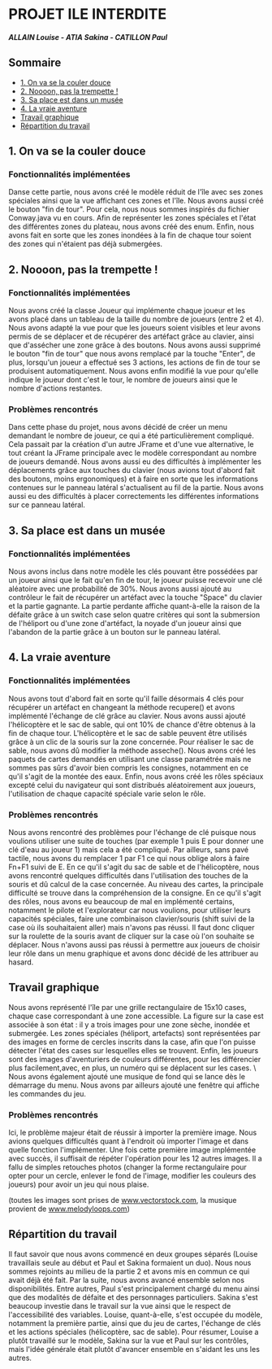 PROJET ILE INTERDITE
========
##### ALLAIN Louise - ATIA Sakina - CATILLON Paul

## Sommaire
* [1. On va se la couler douce](#1.-On-va-se-la-couler-douce)
* [2. Noooon, pas la trempette !](#2.-Noooon,-pas-la-trempette-!)
* [3. Sa place est dans un musée](#3.-Sa-place-est-dans-un-musée)
* [4. La vraie aventure](#4.-La-vraie-aventure)
* [Travail graphique](#Travail-graphique)
* [Répartition du travail](#Répartition-du-travail)

## 1. On va se la couler douce

### Fonctionnalités implémentées

Danse cette partie, nous avons créé le modèle réduit de l'île avec ses zones spéciales ainsi que la vue affichant ces zones et l'île. Nous avons aussi créé le bouton "fin de tour". Pour cela, nous nous sommes inspirés du fichier Conway.java vu en cours. Afin de représenter les zones spéciales et l'état des différentes zones du plateau, nous avons créé des enum. Enfin, nous avons fait en sorte que les zones inondées à la fin de chaque tour soient des zones qui n'étaient pas déjà submergées.

## 2. Noooon, pas la trempette !

### Fonctionnalités implémentées

Nous avons créé la classe Joueur qui implémente chaque joueur et les avons placé dans un tableau de la taille du nombre de joueurs (entre 2 et 4). Nous avons adapté la vue pour que les joueurs soient visibles et leur avons permis de se déplacer et de récupérer des artéfact grâce au clavier, ainsi que d'assécher une zone grâce à des boutons. Nous avons aussi supprimé le bouton "fin de tour" que nous avons remplacé par la touche "Enter", de plus, lorsqu'un joueur a effectué ses 3 actions, les actions de fin de tour se produisent automatiquement. Nous avons enfin modifié la vue pour qu'elle indique le joueur dont c'est le tour, le nombre de joueurs ainsi que le nombre d'actions restantes.

### Problèmes rencontrés

Dans cette phase du projet, nous avons décidé de créer un menu demandant le nombre de joueur, ce qui a été particulièrement compliqué. Cela passait par la création d'un autre JFrame et d'une vue alternative, le tout créant la JFrame principale avec le modèle correspondant au nombre de joueurs demandé. Nous avons aussi eu des difficultés à implémenter les déplacements grâce aux touches du clavier (nous avions tout d'abord fait des boutons, moins ergonomiques) et à faire en sorte que les informations contenues sur le panneau latéral s'actualisent au fil de la partie. Nous avons aussi eu des difficultés à placer correctements les différentes informations sur ce panneau latéral.

## 3. Sa place est dans un musée

### Fonctionnalités implémentées

Nous avons inclus dans notre modèle les clés pouvant être possédées par un joueur ainsi que le fait qu'en fin de tour, le joueur puisse recevoir une clé aléatoire avec une probabilité de 30%. Nous avons aussi ajouté au contrôleur le fait de récupérer un artéfact avec la touche "Space" du clavier et la partie gagnante. La partie perdante affiche quant-à-elle la raison de la défaite grâce à un switch case selon quatre critères qui sont la submersion de l'héliport ou d'une zone d'artéfact, la noyade d'un joueur ainsi que l'abandon de la partie grâce à un bouton sur le panneau latéral.

## 4. La vraie aventure

### Fonctionnalités implémentées

Nous avons tout d'abord fait en sorte qu'il faille désormais 4 clés pour récupérer un artéfact en changeant la méthode recupere() et avons implémenté l'échange de clé grâce au clavier. 
Nous avons aussi ajouté l'hélicoptère et le sac de sable, qui ont 10% de chance d'être obtenus à la fin de chaque tour. L'hélicoptère et le sac de sable peuvent être utilisés grâce à un clic de la souris sur la zone concernée. Pour réaliser le sac de sable, nous avons dû modifier la méthode asseche(). 
Nous avons créé les paquets de cartes demandés en utilisant une classe paramétrée mais ne sommes pas sûrs d'avoir bien compris les consignes, notamment en ce qu'il s'agit de la montée des eaux.
Enfin, nous avons créé les rôles spéciaux excepté celui du navigateur qui sont distribués aléatoirement aux joueurs, l'utilisation de chaque capacité spéciale varie selon le rôle.

### Problèmes rencontrés

Nous avons rencontré des problèmes pour l'échange de clé puisque nous voulions utiliser une suite de touches (par exemple 1 puis E pour donner une clé d'eau au joueur 1) mais cela a été compliqué. Par ailleurs, sans pavé tactile, nous avons du remplacer 1 par F1 ce qui nous oblige alors à faire Fn+F1 suivi de E. 
En ce qu'il s'agit du sac de sable et de l'hélicoptère, nous avons rencontré quelques difficultés dans l'utilisation des touches de la souris et dû calcul de la case concernée. 
Au niveau des cartes, la principale difficulté se trouve dans la compréhension de la consigne.
En ce qu'il s'agit des rôles, nous avons eu beaucoup de mal en implémenté certains, notamment le pilote et l'explorateur car nous voulions, pour utiliser leurs capacités spéciales, faire une combinaison clavier/souris (shift suivi de la case où ils souhaitaient aller) mais n'avons pas réussi. Il faut donc cliquer sur la roulette de la souris avant de cliquer sur la case où l'on souhaite se déplacer. Nous n'avons aussi pas réussi à permettre aux joueurs de choisir leur rôle dans un menu graphique et avons donc décidé de les attribuer au hasard. 

## Travail graphique
Nous avons représenté l'île par une grille rectangulaire de 15x10 cases, chaque case correspondant à une zone accessible. La figure sur la case est associée à son état : il y a trois images pour une zone sèche, inondée et submergée. Les zones spéciales (héliport, artefacts) sont représentées par des images en forme de cercles inscrits dans la case, afin que l'on puisse détecter l'état des cases sur lesquelles elles se trouvent. Enfin, les joueurs sont des images d'aventuriers de couleurs différentes, pour les différencier plus facilement,avec, en plus, un numéro qui se déplacent sur les cases. \\
Nous avons également ajouté une musique de fond qui se lance dès le démarrage du menu. Nous avons par ailleurs ajouté une fenêtre qui affiche les commandes du jeu.

### Problèmes rencontrés
Ici, le problème majeur était de réussir à importer la première image. Nous avions quelques difficultés quant à l'endroit où importer l'image et dans quelle fonction l'implémenter. Une fois cette première image implémentée avec succès, il suffisait de répéter l'opération pour les 12 autres images. Il a fallu de simples retouches photos (changer la forme rectangulaire pour opter pour un cercle, enlever le fond de l'image, modifier les couleurs des joueurs) pour avoir un jeu qui nous plaise.

(toutes les images sont prises de www.vectorstock.com, la musique provient de www.melodyloops.com)

## Répartition du travail
Il faut savoir que nous avons commencé en deux groupes séparés (Louise travaillais seule au début et Paul et Sakina formaient un duo). Nous nous sommes rejoints au milieu de la partie 2 et avons mis en commun ce qui avait déjà été fait. 
Par la suite, nous avons avancé ensemble selon nos disponibilités. Entre autres, Paul s'est principalement chargé du menu ainsi que des modalités de défaite et des personnages particuliers. Sakina s'est beaucoup investie dans le travail sur la vue ainsi que le respect de l'accessibilité des variables. Louise, quant-à-elle, s'est occupée du modèle, notamment la première partie, ainsi que du jeu de cartes, l'échange de clés et les actions spéciales (hélicoptère, sac de sable).
Pour résumer, Louise a plutôt travaillé sur le modèle, Sakina sur la vue et Paul sur les contrôles, mais l'idée générale était plutôt d'avancer ensemble en s'aidant les uns les autres.
